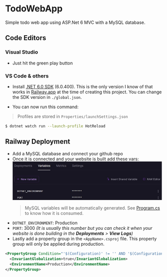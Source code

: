# TodoWebApp

Simple todo web app using ASP.Net 6 MVC with a MySQL database.

## Code Editors

### Visual Studio

- Just hit the green play button

### VS Code & others

- Install [.NET 6.0 SDK](https://dotnet.microsoft.com/en-us/download/dotnet/6.0) (6.0.400). This is the only version I know of that works in [Railway.app](https://railway.app/) at the time of creating this project. You can change the SDK version in `./global.json`.

- You can now run this command:

> Profiles are stored in `Properties/launchSettings.json`

```sh
$ dotnet watch run --launch-profile HotReload
```

## Railway Deployment

- Add a MySQL database and connect your github repo
- Once it is connected and your website is built add these vars:\
  ![Railway vars](./samples/railway_vars.jpg)
  > MySQL variables will be automatically generated. See [Program.cs](https://github.com/nadjitan/TodoWebApp/blob/master/Program.cs#L17) to know how it is consumed.
- `DOTNET_ENVIRONMENT`: Production
- `PORT`: 3000 _(It is usually this number but you can check it when your website is done building in the **Deployments** > **View Logs**)_
- Lastly add a property group in the `<AppName>.csproj` file. This property group will only be applied during production.

```xml
<PropertyGroup Condition="'$(Configuration)' != '' AND '$(Configuration)' != 'Debug'">
  <InvariantGlobalization>true</InvariantGlobalization>
  <EnvironmentName>Production</EnvironmentName>
</PropertyGroup>
```
